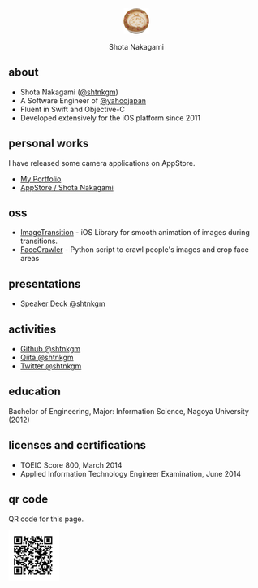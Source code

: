 <div align="center">
    <img src="https://github.com/shtnkgm/about/blob/master/image/icon_circle_200.png" width="50px">
    <p>Shota Nakagami</p>
</div>

## about
 - Shota Nakagami ([@shtnkgm](https://github.com/shtnkgm))
 - A Software Engineer of [@yahoojapan](https://github.com/yahoojapan)
 - Fluent in Swift and Objective-C
 - Developed extensively for the iOS platform since 2011

## personal works
I have released some camera applications on AppStore.

 - [My Portfolio](https://shtnkgm.github.io/)
 - [AppStore / Shota Nakagami](https://itunes.apple.com/developer/shota-nakagami/id457011383)

## oss
 - [ImageTransition](https://github.com/shtnkgm/ImageTransition) - iOS Library for smooth animation of images during transitions.
 - [FaceCrawler](https://github.com/shtnkgm/FaceCrawler) - Python script to crawl people's images and crop face areas

## presentations
 - [Speaker Deck @shtnkgm](https://speakerdeck.com/shtnkgm)

## activities
 - [Github @shtnkgm](https://github.com/shtnkgm)
 - [Qiita @shtnkgm](https://qiita.com/shtnkgm)
 - [Twitter @shtnkgm](https://twitter.com/shtnkgm)

## education
Bachelor of Engineering, Major: Information Science, Nagoya University (2012)

## licenses and certifications
 - TOEIC Score 800, March 2014
 - Applied Information Technology Engineer Examination, June 2014

## qr code
QR code for this page.

<img src="https://github.com/shtnkgm/about/blob/master/image/qrcode.png" alt="QR code" width="100">
